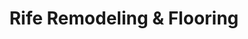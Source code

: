 ---
title: "Rife Remodeling & Flooring"
url: /richlands/rife-remodeling-und-flooring/
shop: Fußböden
---